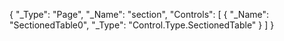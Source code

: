 {
	"_Type": "Page",
	"_Name": "section",
	"Controls": [
		{
			"_Name": "SectionedTable0",
			"_Type": "Control.Type.SectionedTable"
		}
	]
}